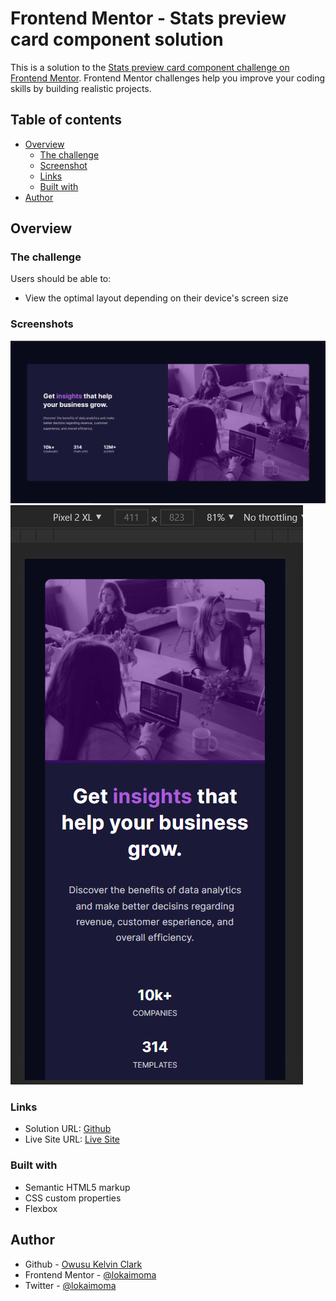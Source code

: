 # Frontend Mentor - Stats preview card component solution

This is a solution to the [Stats preview card component challenge on Frontend Mentor](https://www.frontendmentor.io/challenges/stats-preview-card-component-8JqbgoU62). Frontend Mentor challenges help you improve your coding skills by building realistic projects.

## Table of contents

- [Overview](#overview)
  - [The challenge](#the-challenge)
  - [Screenshot](#screenshots)
  - [Links](#links)
  - [Built with](#built-with)
- [Author](#author)

## Overview

### The challenge

Users should be able to:

- View the optimal layout depending on their device's screen size

### Screenshots

![](./screenshot.png)
![](./screenshot1.png)

### Links

- Solution URL: [Github](https://github.com/lokaimoma/stats_preview_card_challenge)
- Live Site URL: [Live Site](https://lokaimoma.github.io/stats_preview_card_challenge/)

### Built with

- Semantic HTML5 markup
- CSS custom properties
- Flexbox

## Author

- Github - [Owusu Kelvin Clark](https://github.com/lokaimoma)
- Frontend Mentor - [@lokaimoma](https://www.frontendmentor.io/profile/lokaimoma)
- Twitter - [@lokaimoma](https://www.twitter.com/lokaimoma)

